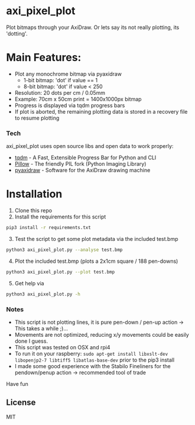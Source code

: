 # axi_pixel_plot
Plot bitmaps through your AxiDraw. Or lets say its not really plotting, its 'dotting'.

# Main Features:

  - Plot any monochrome bitmap via pyaxidraw
    - 1-bit bitmap: 'dot' if value == 1
    - 8-bit bitmap: 'dot' if value < 250
  - Resolution: 20 dots per cm / 0.05mm
  - Example: 70cm x 50cm print = 1400x1000px bitmap
  - Progress is displayed via tqdm progress bars
  - If plot is aborted, the remaining plotting data is stored in a recovery file to resume plotting

### Tech

axi_pixel_plot uses open source libs and open data to work properly:

* [tqdm](https://github.com/tqdm/tqdm) - A Fast, Extensible Progress Bar for Python and CLI
* [Pillow](https://github.com/python-pillow/Pillow) - The friendly PIL fork (Python Imaging Library)
* [pyaxidraw](https://github.com/evil-mad/axidraw) - Software for the AxiDraw drawing machine

# Installation
1) Clone this repo
2) Install the requirements for this script
```sh
pip3 install -r requirements.txt
```
3) Test the script to get some plot metadata via the included test.bmp
```sh
python3 axi_pixel_plot.py --analyse test.bmp
```
4) Plot the included test.bmp (plots a 2x1cm square / 188 pen-downs)
```sh
python3 axi_pixel_plot.py --plot test.bmp
```
5) Get help via
```sh
python3 axi_pixel_plot.py -h
```

### Notes

 * This script is not plotting lines, it is pure pen-down / pen-up action -> This takes a while ;)...
 * Movements are not optimized, reducing x/y movements could be easily done I guess.
 * This script was tested on OSX and rpi4
 * To run it on your raspberry: `sudo apt-get install libxslt-dev libopenjp2-7 libtiff5 libatlas-base-dev` prior to the pip3 install
 * I made some good experience with the Stabilo Fineliners for the pendown/penup action -> recommended tool of trade



Have fun 

License
----

MIT
